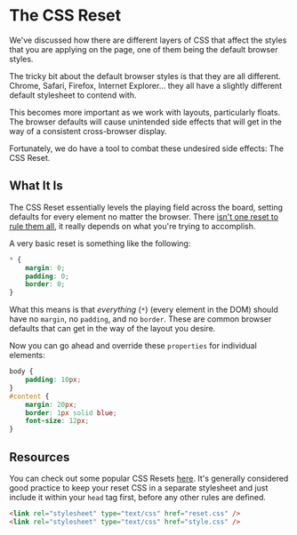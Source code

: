 # The CSS Reset

We've discussed how there are different layers of CSS that affect the styles that you are applying on the page, one of them being the default browser styles.

The tricky bit about the default browser styles is that they are all different. Chrome, Safari, Firefox, Internet Explorer... they all have a slightly different default stylesheet to contend with.

This becomes more important as we work with layouts, particularly floats. The browser defaults will cause unintended side effects that will get in the way of a consistent cross-browser display.

Fortunately, we do have a tool to combat these undesired side effects: The CSS Reset.

## What It Is

The CSS Reset essentially levels the playing field across the board, setting defaults for every element no matter the browser. There [isn't one reset to rule them all](https://www.google.com/search?q=css+reset), it really depends on what you're trying to accomplish.

A very basic reset is something like the following:

```css
* {
	margin: 0;
	padding: 0;
	border: 0;
}
```
What this means is that _everything_ (`*`) (every element in the DOM) should have no `margin`, no `padding`, and no `border`. These are common browser defaults that can get in the way of the layout you desire.

Now you can go ahead and override these `properties` for individual elements:

```css
body {
	padding: 10px;
}
#content {
	margin: 20px;
	border: 1px solid blue;
	font-size: 12px;
}
```
## Resources

You can check out some popular CSS Resets [here](http://www.cssreset.com/). It's generally considered good practice to keep your reset CSS in a separate stylesheet and just include it within your `head` tag first, before any other rules are defined.

```html
<link rel="stylesheet" type="text/css" href="reset.css" />
<link rel="stylesheet" type="text/css" href="style.css" />
```